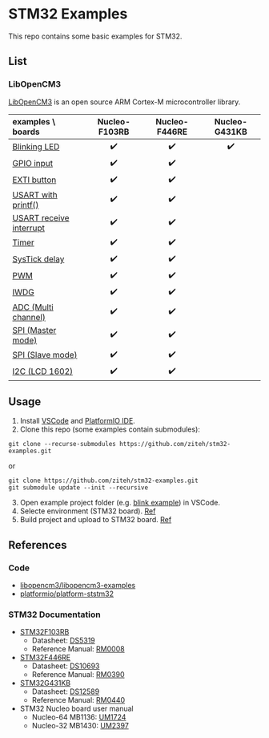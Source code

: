 # STM32 Examples
This repo contains some basic examples for STM32.

## List
### LibOpenCM3
[LibOpenCM3](https://github.com/libopencm3/libopencm3) is an open source ARM Cortex-M microcontroller library.

| examples \ boards                                                |   Nucleo-F103RB    |   Nucleo-F446RE    |   Nucleo-G431KB    |
| :--------------------------------------------------------------- | :----------------: | :----------------: | :----------------: |
| [Blinking LED](./libopencm3/blink/)                              | :heavy_check_mark: | :heavy_check_mark: | :heavy_check_mark: |
| [GPIO input](./libopencm3/gpio_input/)                           | :heavy_check_mark: | :heavy_check_mark: |                    |
| [EXTI button](./libopencm3/exti_button/)                         | :heavy_check_mark: | :heavy_check_mark: |                    |
| [USART with printf()](./libopencm3/usart_printf/)                | :heavy_check_mark: | :heavy_check_mark: |                    |
| [USART receive interrupt](./libopencm3/usart_receive_interrupt/) | :heavy_check_mark: | :heavy_check_mark: |                    |
| [Timer](./libopencm3/timer/)                                     | :heavy_check_mark: | :heavy_check_mark: |                    |
| [SysTick delay](./libopencm3/systick/)                           | :heavy_check_mark: | :heavy_check_mark: |                    |
| [PWM](./libopencm3/pwm/)                                         | :heavy_check_mark: | :heavy_check_mark: |                    |
| [IWDG](./libopencm3/iwdg/)                                       | :heavy_check_mark: | :heavy_check_mark: |                    |
| [ADC (Multi channel)](./libopencm3/adc_multi_channel/)           | :heavy_check_mark: | :heavy_check_mark: |                    |
| [SPI (Master mode)](./libopencm3/spi_master/)                    | :heavy_check_mark: | :heavy_check_mark: |                    |
| [SPI (Slave mode)](./libopencm3/spi_slave/)                      | :heavy_check_mark: | :heavy_check_mark: |                    |
| [I2C (LCD 1602)](./libopencm3/i2c_lcd1602/)                      | :heavy_check_mark: | :heavy_check_mark: |                    |

## Usage
1. Install [VSCode](https://code.visualstudio.com) and [PlatformIO IDE](https://marketplace.visualstudio.com/items?itemName=platformio.platformio-ide).
2. Clone this repo (some examples contain submodules):
```git
git clone --recurse-submodules https://github.com/ziteh/stm32-examples.git
```
or
```git
git clone https://github.com/ziteh/stm32-examples.git
git submodule update --init --recursive
```
3. Open example project folder (e.g. [blink example](./libopencm3/blink/)) in VSCode.
4. Selecte environment (STM32 board). [Ref](https://docs.platformio.org/en/stable/integration/ide/vscode.html#task-explorer)
5. Build project and upload to STM32 board. [Ref](https://docs.platformio.org/en/stable/integration/ide/vscode.html)

## References
### Code
- [libopencm3/libopencm3-examples](https://github.com/libopencm3/libopencm3-examples)
- [platformio/platform-ststm32](https://github.com/platformio/platform-ststm32)

### STM32 Documentation
- [STM32F103RB](https://www.st.com/en/microcontrollers-microprocessors/stm32f103rb.html)
  - Datasheet: [DS5319](https://www.st.com/resource/en/datasheet/stm32f103rb.pdf)
  - Reference Manual: [RM0008](https://www.st.com/resource/en/reference_manual/rm0008-stm32f101xx-stm32f102xx-stm32f103xx-stm32f105xx-and-stm32f107xx-advanced-armbased-32bit-mcus-stmicroelectronics.pdf)
- [STM32F446RE](https://www.st.com/en/microcontrollers-microprocessors/stm32f446re.html)
  - Datasheet: [DS10693](https://www.st.com/resource/en/datasheet/stm32f446re.pdf)
  - Reference Manual: [RM0390](https://www.st.com/resource/en/reference_manual/rm0390-stm32f446xx-advanced-armbased-32bit-mcus-stmicroelectronics.pdf)
- [STM32G431KB](https://www.st.com/en/microcontrollers-microprocessors/stm32g431kb.html)
  - Datasheet: [DS12589](https://www.st.com/resource/en/datasheet/stm32g431kb.pdf)
  - Reference Manual: [RM0440](https://www.st.com/resource/en/reference_manual/rm0440-stm32g4-series-advanced-armbased-32bit-mcus-stmicroelectronics.pdf)
- STM32 Nucleo board user manual
  - Nucleo-64 MB1136: [UM1724](https://www.st.com/resource/en/user_manual/um1724-stm32-nucleo64-boards-mb1136-stmicroelectronics.pdf)
  - Nucleo-32 MB1430: [UM2397](https://www.st.com/resource/en/user_manual/um2397-stm32g4-nucleo32-board-mb1430-stmicroelectronics.pdf)
